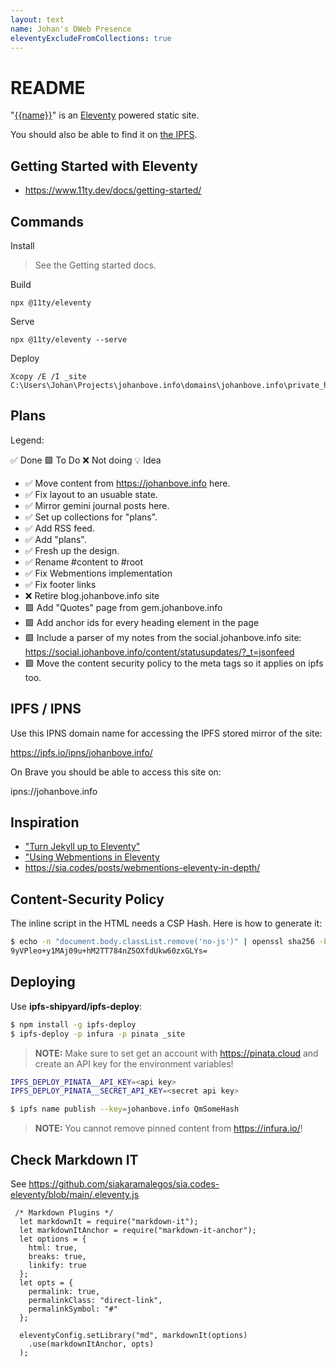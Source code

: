 ```yaml
---
layout: text
name: Johan's DWeb Presence
eleventyExcludeFromCollections: true
---
```

# README

"[{{name}}](/)" is an [Eleventy](https://www.11ty.dev) powered static site.

You should also be able to find it on [the IPFS](https://dweb.link/ipns/k51qzi5uqu5dhvw5e389n9c02e34sbipwungdz7uie5ykw9kwk05c7b2nrrq4l).


## Getting Started with Eleventy

- <https://www.11ty.dev/docs/getting-started/> 

## Commands

Install

> See the Getting started docs.

Build

    npx @11ty/eleventy

Serve

    npx @11ty/eleventy --serve
    
Deploy

    Xcopy /E /I _site C:\Users\Johan\Projects\johanbove.info\domains\johanbove.info\private_html\_site

## Plans

Legend: 

✅ Done
🟩 To Do
❌ Not doing
💡 Idea


- ✅ Move content from https://johanbove.info here.
- ✅ Fix layout to an usuable state.
- ✅ Mirror gemini journal posts here.
- ✅ Set up collections for "plans".
- ✅ Add RSS feed.
- ✅ Add "plans".
- ✅ Fresh up the design.
- ✅ Rename #content to #root
- ✅ Fix Webmentions implementation
- ✅ Fix footer links
- ❌ Retire blog.johanbove.info site
- 🟩 Add "Quotes" page from gem.johanbove.info
- 🟩 Add anchor ids for every heading element in the page
- 🟩 Include a parser of my notes from the social.johanbove.info site: https://social.johanbove.info/content/statusupdates/?_t=jsonfeed
- 🟩 Move the content security policy to the meta tags so it applies on ipfs too.

 
## IPFS / IPNS

Use this IPNS domain name for accessing the IPFS stored mirror of the site:

https://ipfs.io/ipns/johanbove.info/

On Brave you should be able to access this site on:

ipns://johanbove.info


## Inspiration

- ["Turn Jekyll up to Eleventy"](https://app.getpocket.com/read/2416710133)
- ["Using Webmentions in Eleventy](https://mxb.dev/blog/using-webmentions-on-static-sites/)
- <https://sia.codes/posts/webmentions-eleventy-in-depth/>

## Content-Security Policy

The inline script in the HTML needs a CSP Hash. Here is how to generate it:

```bash
$ echo -n "document.body.classList.remove('no-js')" | openssl sha256 -binary | openssl base64
9yVPleo+y1MAj09u+hM2TT784nZ5OXfdUkw60zxGLYs=
```

## Deploying

Use **ipfs-shipyard/ipfs-deploy**:

```bash
$ npm install -g ipfs-deploy
$ ipfs-deploy -p infura -p pinata _site 
```

> **NOTE:** Make sure to set get an account with <https://pinata.cloud> and create an API key for the environment variables!

```bash
IPFS_DEPLOY_PINATA__API_KEY=<api key>
IPFS_DEPLOY_PINATA__SECRET_API_KEY=<secret api key>
```

```bash
$ ipfs name publish --key=johanbove.info QmSomeHash
```

> **NOTE:** You cannot remove pinned content from <https://infura.io/>!


## Check Markdown IT

See <https://github.com/siakaramalegos/sia.codes-eleventy/blob/main/.eleventy.js>

```
 /* Markdown Plugins */
  let markdownIt = require("markdown-it");
  let markdownItAnchor = require("markdown-it-anchor");
  let options = {
    html: true,
    breaks: true,
    linkify: true
  };
  let opts = {
    permalink: true,
    permalinkClass: "direct-link",
    permalinkSymbol: "#"
  };

  eleventyConfig.setLibrary("md", markdownIt(options)
    .use(markdownItAnchor, opts)
  );

```
